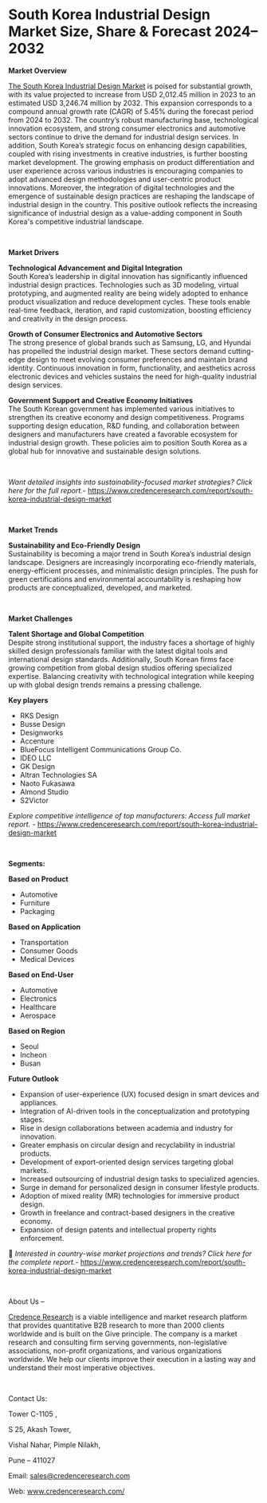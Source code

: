 # South Korea Industrial Design Market Size, Share & Forecast 2024–2032


<p><strong>Market Overview</strong></p>
<p><a href="https://www.credenceresearch.com/report/south-korea-industrial-design-market">The South Korea Industrial Design Market</a> is poised for substantial growth, with its value projected to increase from USD 2,012.45 million in 2023 to an estimated USD 3,246.74 million by 2032. This expansion corresponds to a compound annual growth rate (CAGR) of 5.45% during the forecast period from 2024 to 2032. The country&rsquo;s robust manufacturing base, technological innovation ecosystem, and strong consumer electronics and automotive sectors continue to drive the demand for industrial design services. In addition, South Korea&rsquo;s strategic focus on enhancing design capabilities, coupled with rising investments in creative industries, is further boosting market development. The growing emphasis on product differentiation and user experience across various industries is encouraging companies to adopt advanced design methodologies and user-centric product innovations. Moreover, the integration of digital technologies and the emergence of sustainable design practices are reshaping the landscape of industrial design in the country. This positive outlook reflects the increasing significance of industrial design as a value-adding component in South Korea's competitive industrial landscape.</p>
<p><strong>&nbsp;</strong></p>
<p><strong>Market Drivers</strong></p>
<p><strong>Technological Advancement and Digital Integration</strong><br /> South Korea&rsquo;s leadership in digital innovation has significantly influenced industrial design practices. Technologies such as 3D modeling, virtual prototyping, and augmented reality are being widely adopted to enhance product visualization and reduce development cycles. These tools enable real-time feedback, iteration, and rapid customization, boosting efficiency and creativity in the design process.</p>
<p><strong>Growth of Consumer Electronics and Automotive Sectors</strong><br /> The strong presence of global brands such as Samsung, LG, and Hyundai has propelled the industrial design market. These sectors demand cutting-edge design to meet evolving consumer preferences and maintain brand identity. Continuous innovation in form, functionality, and aesthetics across electronic devices and vehicles sustains the need for high-quality industrial design services.</p>
<p><strong>Government Support and Creative Economy Initiatives</strong><br /> The South Korean government has implemented various initiatives to strengthen its creative economy and design competitiveness. Programs supporting design education, R&amp;D funding, and collaboration between designers and manufacturers have created a favorable ecosystem for industrial design growth. These policies aim to position South Korea as a global hub for innovative and sustainable design solutions.</p>
<p><strong>&nbsp;</strong></p>
<p><em>Want detailed insights into sustainability-focused market strategies? Click here for the full report.- </em><a href="https://www.credenceresearch.com/report/south-korea-industrial-design-market">https://www.credenceresearch.com/report/south-korea-industrial-design-market</a></p>
<p>&nbsp;</p>
<p><strong>Market Trends</strong></p>
<p><strong>Sustainability and Eco-Friendly Design</strong><br /> Sustainability is becoming a major trend in South Korea&rsquo;s industrial design landscape. Designers are increasingly incorporating eco-friendly materials, energy-efficient processes, and minimalistic design principles. The push for green certifications and environmental accountability is reshaping how products are conceptualized, developed, and marketed.</p>
<p><strong>&nbsp;</strong></p>
<p><strong>Market Challenges</strong></p>
<p><strong>Talent Shortage and Global Competition</strong><br /> Despite strong institutional support, the industry faces a shortage of highly skilled design professionals familiar with the latest digital tools and international design standards. Additionally, South Korean firms face growing competition from global design studios offering specialized expertise. Balancing creativity with technological integration while keeping up with global design trends remains a pressing challenge.</p>
<p><strong>Key players</strong></p>
<ul>
<li>RKS Design</li>
<li>Busse Design</li>
<li>Designworks</li>
<li>Accenture</li>
<li>BlueFocus Intelligent Communications Group Co.</li>
<li>IDEO LLC</li>
<li>GK Design</li>
<li>Altran Technologies SA</li>
<li>Naoto Fukasawa</li>
<li>Almond Studio</li>
<li>S2Victor</li>
</ul>
<p><em>Explore competitive intelligence of top manufacturers: Access full market report. - </em><a href="https://www.credenceresearch.com/report/south-korea-industrial-design-market">https://www.credenceresearch.com/report/south-korea-industrial-design-market</a></p>
<p>&nbsp;</p>
<p><strong>Segments:</strong></p>
<p><strong>Based on Product</strong></p>
<ul>
<li>Automotive</li>
<li>Furniture</li>
<li>Packaging</li>
</ul>
<p><strong>Based on Application</strong></p>
<ul>
<li>Transportation</li>
<li>Consumer Goods</li>
<li>Medical Devices</li>
</ul>
<p><strong>Based on End-User</strong></p>
<ul>
<li>Automotive</li>
<li>Electronics</li>
<li>Healthcare</li>
<li>Aerospace</li>
</ul>
<p><strong>Based on Region</strong></p>
<ul>
<li>Seoul</li>
<li>Incheon</li>
<li>Busan</li>
</ul>
<p><strong>Future Outlook </strong></p>
<ul>
<li>Expansion of user-experience (UX) focused design in smart devices and appliances.</li>
<li>Integration of AI-driven tools in the conceptualization and prototyping stages.</li>
<li>Rise in design collaborations between academia and industry for innovation.</li>
<li>Greater emphasis on circular design and recyclability in industrial products.</li>
<li>Development of export-oriented design services targeting global markets.</li>
<li>Increased outsourcing of industrial design tasks to specialized agencies.</li>
<li>Surge in demand for personalized design in consumer lifestyle products.</li>
<li>Adoption of mixed reality (MR) technologies for immersive product design.</li>
<li>Growth in freelance and contract-based designers in the creative economy.</li>
<li>Expansion of design patents and intellectual property rights enforcement.</li>
</ul>
<p>📌 <em>Interested in country-wise market projections and trends? Click here for the complete report.- </em><a href="https://www.credenceresearch.com/report/south-korea-industrial-design-market">https://www.credenceresearch.com/report/south-korea-industrial-design-market</a></p>
<p>&nbsp;</p>
<p>About Us &ndash;</p>
<p><a href="https://www.credenceresearch.com/">Credence Research</a> is a viable intelligence and market research platform that provides quantitative B2B research to more than 2000 clients worldwide and is built on the Give principle. The company is a market research and consulting firm serving governments, non-legislative associations, non-profit organizations, and various organizations worldwide. We help our clients improve their execution in a lasting way and understand their most imperative objectives.</p>
<p>&nbsp;</p>
<p>Contact Us:</p>
<p>Tower C-1105 ,</p>
<p>S 25, Akash Tower,</p>
<p>Vishal Nahar, Pimple Nilakh,</p>
<p>Pune &ndash; 411027</p>
<p>Email: <a href="mailto:sales@credenceresearch.com">sales@credenceresearch.com</a></p>
<p>Web: <a href="http://www.credenceresearch.com/">www.credenceresearch.com/</a></p>
<p>&nbsp;</p>
